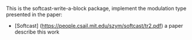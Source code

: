 This is the softcast-write-a-block package, implement the modulation type presented in the paper:

* [Softcast] (https://people.csail.mit.edu/szym/softcast/tr2.pdf) a paper describe this work


